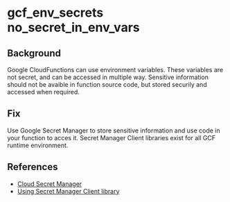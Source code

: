 # gcf_env_secrets no_secret_in_env_vars

## Background

Google CloudFunctions can use environment variables.
These variables are not secret, and can be accessed in multiple way.
Sensitive information should not be avaible in function source code, but stored securily and accessed when required.

## Fix

Use Google Secret Manager to store sensitive information and use code in your function to acces it. Secret Manager Client libraries exist for all GCF runtime environment.

## References

- [Cloud Secret Manager](https://cloud.google.com/secret-manager/docs)
- [Using Secret Manager Client library](https://cloud.google.com/secret-manager/docs/reference/libraries#using_the_client_library)
